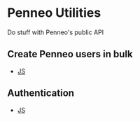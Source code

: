 # Penneo Utilities

Do stuff with Penneo's public API

## Create Penneo users in bulk
- [JS][js-user-creation]

## Authentication
- [JS][js-authentication]

[js-user-creation]: https://github.com/ahmadnazir/penneo-utils/tree/master/js/user-creation
[js-authentication]: https://github.com/ahmadnazir/penneo-utils/tree/master/js/authentication
